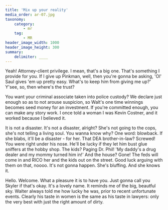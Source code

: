 ```yaml
---
title: 'Mix up your reality'
media_order: ar-07.jpg
taxonomy:
    category:
        - mr
    tag:
        - MR
header_image_width: 1000
header_image_height: 300
summary:
    delimiter: ____
---
```


Yeah! Attorney-client privilege. I mean, that's a big one. That's something I provide for you. If I give up Pinkman, well, then you're gonna be asking, 'Ol' Saul gives 'em up pretty easy. What's to keep him from giving me up?' Y'see, so, then where's the trust? 

You want your criminal associate taken into police custody? We declare just enough so as to not arouse suspicion, so Walt's one time winnings becomes seed money for an investment. If you're committed enough, you can make any story work. I once told a woman I was Kevin Costner, and it worked because I believed it. 

It is not a disaster. It's not a disaster, alright? She's not going to the cops, she's not telling a living soul. You wanna know why? One word: blowback. If she blabs, it'll be a disaster - for her. That DEA brother-in-law? Screwed! You were right under his nose. He'll be lucky if they let him bust glue sniffers at the hobby shop. The kids? Paging Dr. Phil! 'My daddy's a drug dealer and my mommy turned him in!' And the house? Gone! The feds will come in and RICO her and the kids out on the street. Good luck arguing with them on that, noooo. It's not gonna happen. She's bluffing. And she knows it. 

Hello. Welcome. What a pleasure it is to have you. Just gonna call you Skyler if that's okay. It's a lovely name. It reminds me of the big, beautful sky. Walter always told me how lucky he was, prior to recent unfortunate events. Clearly his taste in women is the same as his taste in lawyers: only the very best with just the right amount of dirty. 